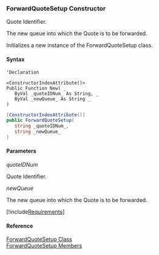 ﻿### ForwardQuoteSetup Constructor

Quote Identifier.

The new queue into which the Quote is to be forwarded.

Initializes a new instance of the ForwardQuoteSetup class.

#### Syntax

```vbnet
'Declaration

<ConstructorIndexAttribute()>
Public Function New( _
   ByVal _quoteIDNum_ As String, _
   ByVal _newQueue_ As String _
)
```

```csharp
[ConstructorIndexAttribute()]
public ForwardQuoteSetup( 
   string _quoteIDNum_,
   string _newQueue_
)
```

#### Parameters

_quoteIDNum_

Quote Identifier.

_newQueue_

The new queue into which the Quote is to be forwarded.

[!include[Requirements](../partials/requirements.md)]

#### Reference

[ForwardQuoteSetup Class](FChoice.Toolkits.Clarify~FChoice.Toolkits.Clarify.Contracts.ForwardQuoteSetup.md)  
[ForwardQuoteSetup Members](FChoice.Toolkits.Clarify~FChoice.Toolkits.Clarify.Contracts.ForwardQuoteSetup_members.md)